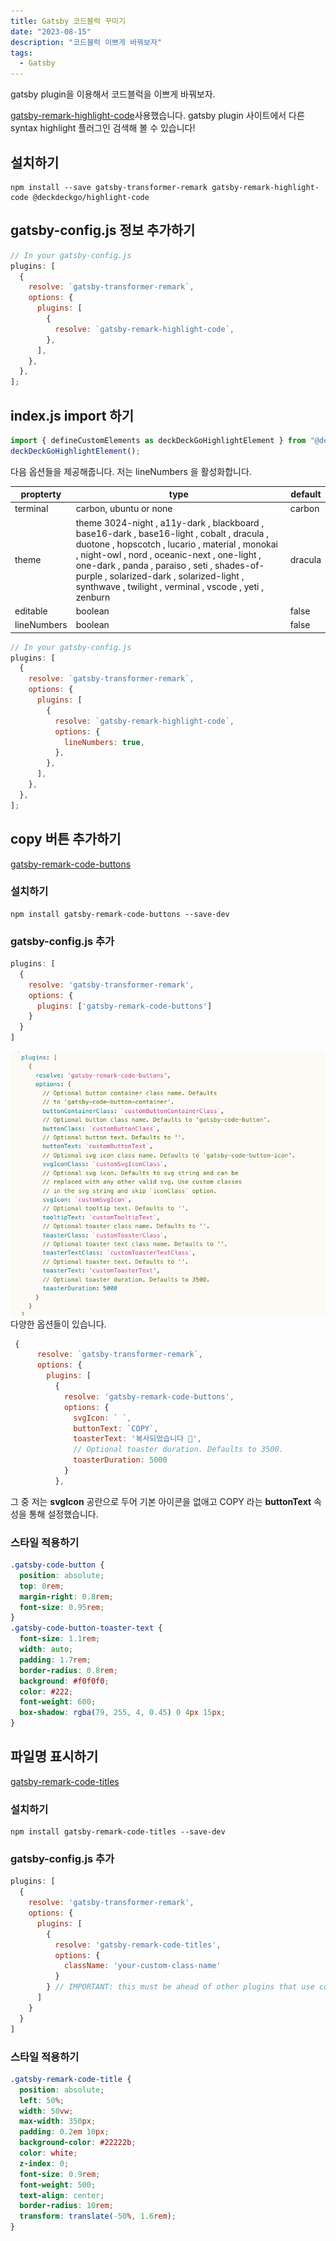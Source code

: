 ```yaml
---
title: Gatsby 코드블럭 꾸미기
date: "2023-08-15"
description: "코드블럭 이쁘게 바꿔보자"
tags: 
  - Gatsby
---
```


gatsby  plugin을 이용해서 코드블럭을 이쁘게 바꿔보자.

[gatsby-remark-highlight-code](https://www.gatsbyjs.com/plugins/gatsby-remark-highlight-code/)사용했습니다.
gatsby plugin 사이트에서 다른 syntax highlight 플러그인 검색해 볼 수 있습니다!

## 설치하기
```shell
npm install --save gatsby-transformer-remark gatsby-remark-highlight-code @deckdeckgo/highlight-code
```

## gatsby-config.js 정보 추가하기
```javascript:title=gatsby-config.js
// In your gatsby-config.js
plugins: [
  {
    resolve: `gatsby-transformer-remark`,
    options: {
      plugins: [
        {
          resolve: `gatsby-remark-highlight-code`,
        },
      ],
    },
  },
];
```

## index.js import 하기

```javascript:title=index.js
import { defineCustomElements as deckDeckGoHighlightElement } from "@deckdeckgo/highlight-code/dist/loader";
deckDeckGoHighlightElement();
```

다음 옵션들을 제공해줍니다.
저는 lineNumbers 을 활성화합니다.

|propterty|type|default|
|---|---|---|
|terminal| carbon, ubuntu or none|carbon|
|theme	| theme	3024-night , a11y-dark , blackboard , base16-dark , base16-light , cobalt , dracula , duotone , hopscotch , lucario , material , monokai , night-owl , nord , oceanic-next , one-light , one-dark , panda , paraiso , seti , shades-of-purple , solarized-dark , solarized-light , synthwave , twilight , verminal , vscode , yeti , zenburn|dracula|
|editable | boolean|false|
|lineNumbers | boolean|false|



```javascript:title=gatsby-config.js
// In your gatsby-config.js
plugins: [
  {
    resolve: `gatsby-transformer-remark`,
    options: {
      plugins: [
        {
          resolve: `gatsby-remark-highlight-code`,
          options: {
            lineNumbers: true,
          },
        },
      ],
    },
  },
];
```

## copy 버튼 추가하기
[gatsby-remark-code-buttons](https://www.gatsbyjs.com/plugins/gatsby-remark-code-buttons/)

### 설치하기

```shell
npm install gatsby-remark-code-buttons --save-dev
```

### gatsby-config.js 추가

```javascript:title=gatsby-config.js
plugins: [
  {
    resolve: 'gatsby-transformer-remark',
    options: {
      plugins: ['gatsby-remark-code-buttons']
    }
  }
]
```

![code-button options](./image-3.png)
다양한 옵션들이 있습니다.

```javascript:title=gatsby-config.js
 {
      resolve: `gatsby-transformer-remark`,
      options: {
        plugins: [
          {
            resolve: 'gatsby-remark-code-buttons',
            options: {
              svgIcon: ` `,
              buttonText: `COPY`,
              toasterText: '복사되었습니다 👏',
              // Optional toaster duration. Defaults to 3500.
              toasterDuration: 5000
            }
          },
```


그 중 저는 **svgIcon** 공란으로 두어 기본 아이콘을 없애고
COPY 라는  **buttonText** 속성을 통해 설정했습니다.

### 스타일 적용하기

```css:title=style.css
.gatsby-code-button {
  position: absolute;
  top: 0rem;
  margin-right: 0.8rem;
  font-size: 0.95rem;
}
.gatsby-code-button-toaster-text {
  font-size: 1.1rem;
  width: auto;
  padding: 1.7rem;
  border-radius: 0.8rem;
  background: #f0f0f0;
  color: #222;
  font-weight: 600;
  box-shadow: rgba(79, 255, 4, 0.45) 0 4px 15px;
}
```

## 파일명 표시하기

[gatsby-remark-code-titles](https://www.gatsbyjs.com/plugins/@pastelsky/gatsby-remark-code-titles/)

### 설치하기

```shell
npm install gatsby-remark-code-titles --save-dev
```

### gatsby-config.js 추가

``` javascript:title=gatsby-config.js
plugins: [
  {
    resolve: 'gatsby-transformer-remark',
    options: {
      plugins: [
        {
          resolve: 'gatsby-remark-code-titles',
          options: {
            className: 'your-custom-class-name'
          }
        } // IMPORTANT: this must be ahead of other plugins that use code blocks
      ]
    }
  }
]
```

### 스타일 적용하기

```css:title=style.css
.gatsby-remark-code-title {
  position: absolute;
  left: 50%;
  width: 50vw;
  max-width: 350px;
  padding: 0.2em 10px;
  background-color: #22222b;
  color: white;
  z-index: 0;
  font-size: 0.9rem;
  font-weight: 500;
  text-align: center;
  border-radius: 10rem;
  transform: translate(-50%, 1.6rem);
}
```
